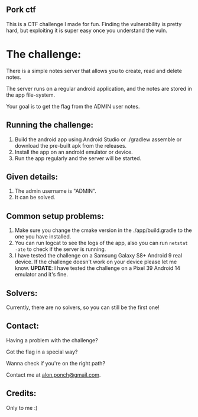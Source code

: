 ## Pork ctf

This is a CTF challenge I made for fun.
Finding the vulnerability is pretty hard, but exploiting it is super easy once you understand the
vuln.

# The challenge:

There is a simple notes server that allows you to create, read and delete notes.

The server runs on a regular android application, and the notes are stored in the app file-system.

Your goal is to get the flag from the ADMIN user notes.

## Running the challenge:

1. Build the android app using Android Studio or ./gradlew assemble or download the pre-built apk
   from the releases.
2. Install the app on an android emulator or device.
3. Run the app regularly and the server will be started.

## Given details:

1. The admin username is "ADMIN".
2. It can be solved.

## Common setup problems:

1. Make sure you change the cmake version in the ./app/build.gradle to the one you have installed.
2. You can run logcat to see the logs of the app, also you can run `netstat -ate` to check if the
   server is running.
3. I have tested the challenge on a Samsung Galaxy S8+ Android 9 real device. If the challenge
   doesn't work on
   your device please let me know. **UPDATE**: I have tested the challenge on a Pixel 39 Android 14
   emulator and it's fine.


## Solvers:
Currently, there are no solvers, so you can still be the first one!

## Contact:

Having a problem with the challenge?

Got the flag in a special way?

Wanna check if you're on the right path?

Contact me at [alon.ponch@gmail.com](mailto:alon.ponch@gmail.com).

## Credits:

Only to me :)